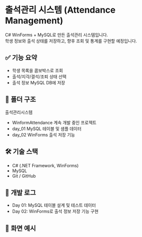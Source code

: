 # 출석관리 시스템 (Attendance Management)

C# WinForms + MySQL로 만든 출석관리 시스템입니다.  
학생 정보와 출석 상태를 저장하고, 향후 조회 및 통계를 구현할 예정입니다.

## ✅ 기능 요약

- 학생 목록을 콤보박스로 조회
- 출석/지각/결석/조퇴 상태 선택
- 출석 정보 MySQL DB에 저장

## 📁 폴더 구조

출석관리시스템
- WinformAttendance  계속 개발 중인 프로젝트
- day_01  MySQL 테이블 및 샘플 데이터
- day_02  WinForms 출석 저장 기능


## 🛠 기술 스택

- C# (.NET Framework, WinForms)
- MySQL
- Git / GitHub

## 📅 개발 로그

- Day 01: MySQL 테이블 설계 및 테스트 데이터
- Day 02: WinForms로 출석 정보 저장 기능 구현

## 📸 화면 예시
